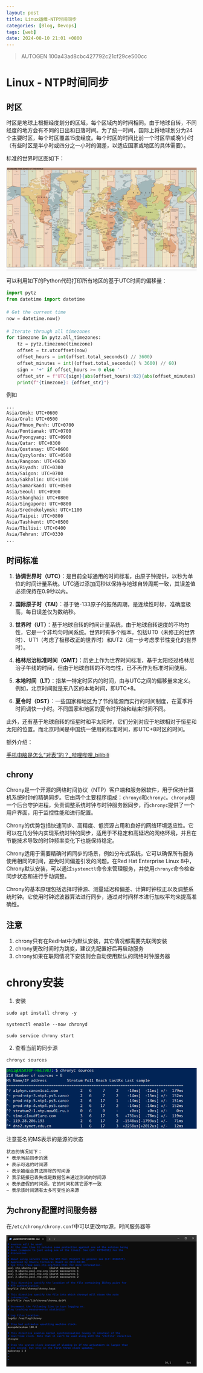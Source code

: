 ```yaml
---
layout: post
title: Linux运维-NTP时间同步
categories: [Blog, Devops]
tags: [web]
date: 2024-08-10 21:01 +0800
---
```

> AUTOGEN 100a43ad8cbc427792c21cf29ce500cc

# Linux - NTP时间同步

## 时区

时区是地球上根据经度划分的区域，每个区域内的时间相同。由于地球自转，不同经度的地方会有不同的日出和日落时间。为了统一时间，国际上将地球划分为24个主要时区，每个时区覆盖15度经度。每个时区的时间比前一个时区早或晚1小时（有些时区是半小时或四分之一小时的偏差，以适应国家或地区的具体需要）。

标准的世界时区图如下：

![image-20240810210441533](../assets/img/2024-08-10-dev-Linux%E8%BF%90%E7%BB%B4-NTP%E6%97%B6%E9%97%B4%E5%90%8C%E6%AD%A5/image-20240810210441533.png)

可以利用如下的Python代码打印所有地区的基于UTC时间的偏移量：

```py
import pytz
from datetime import datetime

# Get the current time
now = datetime.now()

# Iterate through all timezones
for timezone in pytz.all_timezones:
    tz = pytz.timezone(timezone)
    offset = tz.utcoffset(now)
    offset_hours = int(offset.total_seconds() // 3600)
    offset_minutes = int((offset.total_seconds() % 3600) // 60)
    sign = '+' if offset_hours >= 0 else '-'
    offset_str = f"UTC{sign}{abs(offset_hours):02}{abs(offset_minutes):02}"
    print(f"{timezone}: {offset_str}")
```

例如

```text
...
Asia/Omsk: UTC+0600
Asia/Oral: UTC+0500
Asia/Phnom_Penh: UTC+0700
Asia/Pontianak: UTC+0700
Asia/Pyongyang: UTC+0900
Asia/Qatar: UTC+0300
Asia/Qostanay: UTC+0600
Asia/Qyzylorda: UTC+0500
Asia/Rangoon: UTC+0630
Asia/Riyadh: UTC+0300
Asia/Saigon: UTC+0700
Asia/Sakhalin: UTC+1100
Asia/Samarkand: UTC+0500
Asia/Seoul: UTC+0900
Asia/Shanghai: UTC+0800
Asia/Singapore: UTC+0800
Asia/Srednekolymsk: UTC+1100
Asia/Taipei: UTC+0800
Asia/Tashkent: UTC+0500
Asia/Tbilisi: UTC+0400
Asia/Tehran: UTC+0330
...
```

## 时间标准

1. **协调世界时（UTC）**：是目前全球通用的时间标准，由原子钟提供，以秒为单位的时间计量系统。UTC通过添加闰秒以保持与地球自转周期一致，其误差值必须保持在0.9秒以内。

2. **国际原子时（TAI）**：基于铯-133原子的振荡周期，是连续性时标，准确度极高，每日误差仅为数纳秒。

3. **世界时（UT）**：基于地球自转的时间计量系统，由于地球自转速度的不均匀性，它是一个非均匀时间系统。世界时有多个版本，包括UT0（未修正的世界时）、UT1（考虑了极移改正的世界时）和UT2（进一步考虑季节性变化的世界时）。

4. **格林尼治标准时间（GMT）**：历史上作为世界时间标准，基于太阳经过格林尼治子午线的时间，但由于地球自转的不均匀性，已不再作为标准时间使用。

5. **本地时间（LT）**：指某一特定时区内的时间，由与UTC之间的偏移量来定义。例如，北京时间就是东八区的本地时间，即UTC+8。

6. **夏令时（DST）**：一些国家和地区为了节约能源而实行的时间制度，在夏季将时间调快一小时。不同国家和地区的夏令时开始和结束时间不同。

此外，还有基于地球自转的恒星时和平太阳时，它们分别对应于地球相对于恒星和太阳的位置。而北京时间是中国统一使用的标准时间，即UTC+8时区的时间。

额外介绍：

[手机电脑是怎么“对表”的？_哔哩哔哩_bilibili](https://www.bilibili.com/video/BV1gt421A7GR/)

## chrony

Chrony是一个开源的网络时间协议（NTP）客户端和服务器软件，用于保持计算机系统时钟的精确同步。它由两个主要程序组成：`chronyd`和`chronyc`。`chronyd`是一个后台守护进程，负责调整系统时钟与时钟服务器同步，而`chronyc`提供了一个用户界面，用于监控性能和进行配置。

Chrony的优势包括快速同步、高精度、低资源占用和良好的网络环境适应性。它可以在几分钟内实现系统时钟的同步，适用于不稳定和高延迟的网络环境，并且在节能技术导致的时钟频率变化下也能保持稳定。

Chrony适用于需要精确时间同步的场景，例如分布式系统，它可以确保所有服务使用相同的时间，避免时间偏差引发的问题。在Red Hat Enterprise Linux 8中，Chrony默认安装，可以通过`systemctl`命令来管理服务，并使用`chronyc`命令检查同步状态和进行手动调整。

Chrony的基本原理包括选择时钟源、测量延迟和偏差、计算时钟校正以及调整系统时钟。它使用时钟滤波器算法进行同步，通过对时间样本进行加权平均来提高准确性。

## 注意

1. chrony只有在RedHat中为默认安装，其它情况都需要先联网安装
2. chrony更改时间时为跳变，建议先配置好后再启动服务
3. chrony如果在联网情况下安装则会自动使用默认的网络时钟服务器

# chrony安装

1. 安装

```
sudo apt install chrony -y
```

```
systemctl enable --now chronyd
```

```
sudo service chrony start
```

2. 查看当前的同步源

```
chronyc sources
```

![image-20240810212840466](../assets/img/2024-08-10-dev-Linux%E8%BF%90%E7%BB%B4-NTP%E6%97%B6%E9%97%B4%E5%90%8C%E6%AD%A5/image-20240810212840466.png)

注意签名的MS表示的是源的状态

```text
状态的情况如下：
* 表示当前同步的源
+ 表示可选的时间源
- 表示被组合算法排除的时间源
? 表示链接已丢失或是数据包未通过测试的时间源
x 表示虚假的时间源，它的时间和其它源不一致
~ 表示该时间源有太多可变性的来源
```

## 为chrony配置时间服务器

在`/etc/chrony/chrony.conf`中可以更改ntp源，时间服务器等

![image-20240810213502824](../assets/img/2024-08-10-dev-Linux%E8%BF%90%E7%BB%B4-NTP%E6%97%B6%E9%97%B4%E5%90%8C%E6%AD%A5/image-20240810213502824.png)

